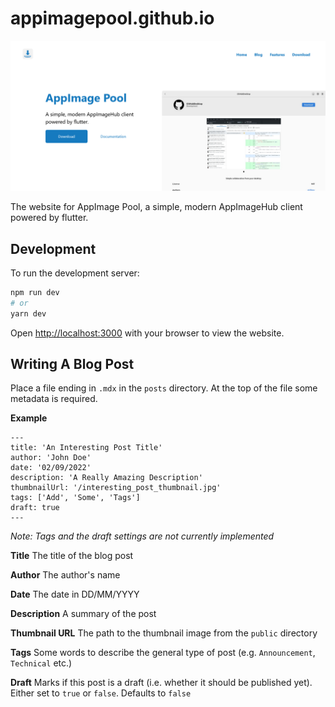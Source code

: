 # appimagepool.github.io
![The hero section of the website](./assets/hero.png)

The website for AppImage Pool, a simple, modern AppImageHub client powered by flutter.


## Development

To run the development server:

```bash
npm run dev
# or
yarn dev
```

Open [http://localhost:3000](http://localhost:3000) with your browser to view the website.

## Writing A Blog Post

Place a file ending in `.mdx` in the `posts` directory. At the top of the file some metadata is required.

**Example**
```mdx
---
title: 'An Interesting Post Title'
author: 'John Doe'
date: '02/09/2022'
description: 'A Really Amazing Description'
thumbnailUrl: '/interesting_post_thumbnail.jpg'
tags: ['Add', 'Some', 'Tags']
draft: true
---
```

*Note: Tags and the draft settings are not currently implemented*

**Title** The title of the blog post

**Author** The author's name

**Date** The date in DD/MM/YYYY

**Description** A summary of the post

**Thumbnail URL** The path to the thumbnail image from the `public` directory

**Tags** Some words to describe the general type of post (e.g. `Announcement`, `Technical` etc.)

**Draft** Marks if this post is a draft (i.e. whether it should be published yet). Either set to `true` or `false`. Defaults to `false`

